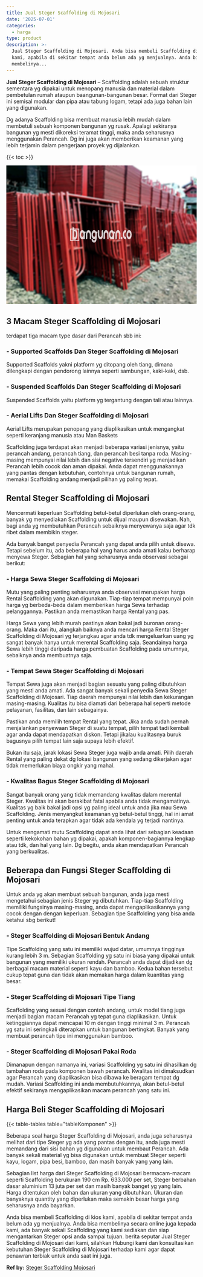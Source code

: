 ```yaml
---
title: Jual Steger Scaffolding di Mojosari
date: '2025-07-01'
categories:
  - harga
type: product
description: >-
  Jual Steger Scaffolding di Mojosari. Anda bisa membeli Scaffolding di kios
  kami, apabila di sekitar tempat anda belum ada yg menjualnya. Anda bisa
  membelinya...
---
```


**Jual Steger Scaffolding di Mojosari** – Scaffolding adalah sebuah struktur sementara yg dipakai untuk menopang manusia dan material dalam pembetulan rumah ataupun baangunan-bangunan besar. Format dari Steger ini semisal modular dan pipa atau tabung logam, tetapi ada juga bahan lain yang digunakan.

Dg adanya Scaffolding bisa membuat manusia lebih mudah dalam membetuli sebuah komponen bangunan yg rusak. Apalagi sekiranya bangunan yg mesti dikoreksi teramat tinggi, maka anda seharusnya menggunakan Perancah. Dg ini juga akan memberikan keamanan yang lebih terjamin dalam pengerjaan proyek yg dijalankan.

{{< toc >}}

![Jual Steger Scaffolding di Mojosari](/images/sewa-scaffolding-steger-08.png)

## 3 Macam Steger Scaffolding di Mojosari

terdapat tiga macam type dasar dari Perancah sbb ini:

### \- Supported Scaffolds Dan Steger Scaffolding di Mojosari

Supported Scaffolds yakni platform yg ditopang oleh tiang, dimana dilengkapi dengan pendorong lainnya seperti sambungan, kaki-kaki, dsb.

### \- Suspended Scaffolds Dan Steger Scaffolding di Mojosari

Suspended Scaffolds yaitu platform yg tergantung dengan tali atau lainnya.

### \- Aerial Lifts Dan Steger Scaffolding di Mojosari

Aerial Lifts merupakan penopang yang diaplikasikan untuk mengangkat seperti keranjang manusia atau Man Baskets

Scaffolding juga terdapat akan menjadi beberapa variasi jenisnya, yaitu perancah andang, perancah tiang, dan perancah besi tanpa roda. Masing-masing mempunyai nilai lebih dan sisi negative tersendiri yg menjadikan Perancah lebih cocok dan aman dipakai. Anda dapat menggunakannya yang pantas dengan kebutuhan, contohnya untuk bangunan rumah, memakai Scaffolding andang menjadi pilihan yg paling tepat.

## Rental Steger Scaffolding di Mojosari

Mencermati keperluan Scaffolding betul-betul diperlukan oleh orang-orang, banyak yg menyediakan Scaffolding untuk dijual maupun disewakan. Nah, bagi anda yg membutuhkan Perancah sebaiknya menyewanya saja agar tdk ribet dalam membikin steger.

Ada banyak banget penyedia Perancah yang dapat anda pilih untuk disewa. Tetapi sebelum itu, ada beberapa hal yang harus anda amati kalau berharap menyewa Steger. Sebagian hal yang seharusnya anda observasi sebagai berikut:

### \- Harga Sewa Steger Scaffolding di Mojosari

Mutu yang paling penting seharusnya anda observasi merupakan harga Rental Scaffolding yang akan digunakan. Tiap-tiap tempat mempunyai poin harga yg berbeda-beda dalam memberikan harga Sewa terhadap pelanggannya. Pastikan anda memastikan harga Rental yang pas.

Harga Sewa yang lebih murah pastinya akan bakal jadi buronan orang-orang. Maka dari itu, alangkah baiknya anda mencari harga Rental Steger Scaffolding di Mojosari yg terjangkau agar anda tdk mengeluarkan uang yg sangat banyak hanya untuk merental Scaffolding saja. Seandainya harga Sewa lebih tinggi daripada harga pembuatan Scaffolding pada umumnya, sebaiknya anda membuatnya saja.

### \- Tempat Sewa Steger Scaffolding di Mojosari

Tempat Sewa juga akan menjadi bagian sesuatu yang paling dibutuhkan yang mesti anda amati. Ada sangat banyak sekali penyedia Sewa Steger Scaffolding di Mojosari. Tiap daerah mempunyai nilai lebih dan kekurangan masing-masing. Kualitas itu bisa diamati dari beberapa hal seperti metode pelayanan, fasilitas, dan lain sebagainya.

Pastikan anda memilih tempat Rental yang tepat. Jika anda sudah pernah menjalankan penyewaan Steger di suatu tempat, pilih tempat tadi kembali agar anda dapat mendapatkan diskon. Tetapi jikalau kualitasnya buruk bagusnya pilih tempat lain saja supaya lebih efektif.

Bukan itu saja, jarak lokasi Sewa Steger juga wajib anda amati. Pilih daerah Rental yang paling dekat dg lokasi bangunan yang sedang dikerjakan agar tidak memerlukan biaya ongkir yang mahal.

### \- Kwalitas Bagus Steger Scaffolding di Mojosari

Sangat banyak orang yang tidak memandang kwalitas dalam merental Steger. Kwalitas ini akan berakibat fatal apabila anda tidak mengamatinya. Kualitas yg baik bakal jadi opsi yg paling ideal untuk anda jika mau Sewa Scaffolding. Jenis menyangkut keamanan yg betul-betul tinggi, hal ini amat penting untuk anda terapkan agar tidak ada kendala yg terjadi nantinya.

Untuk mengamati mutu Scaffolding dapat anda lihat dari sebagian keadaan seperti kekokohan bahan yg dipakai, apakah komponen-bagiannya lengkap atau tdk, dan hal yang lain. Dg begitu, anda akan mendapatkan Perancah yang berkualitas.

## Beberapa dan Fungsi Steger Scaffolding di Mojosari

Untuk anda yg akan membuat sebuah bangunan, anda juga mesti mengetahui sebagian jenis Steger yg dibutuhkan. Tiap-tiap Scaffolding memiliki fungsinya masing-masing, anda dapat mengaplikasikannya yang cocok dengan dengan keperluan. Sebagian tipe Scaffolding yang bisa anda ketahui sbg berikut!

### \- Steger Scaffolding di Mojosari Bentuk Andang

Tipe Scaffolding yang satu ini memiliki wujud datar, umumnya tingginya kurang lebih 3 m. Sebagian Scaffolding yg satu ini biasa yang dipakai untuk bangunan yang memiliki ukuran rendah. Perancah anda dapat dijadikan dg berbagai macam material seperti kayu dan bamboo. Kedua bahan tersebut cukup tepat guna dan tidak akan memakan harga dalam kuantitas yang besar.

### \- Steger Scaffolding di Mojosari Tipe Tiang

Scaffolding yang sesuai dengan contoh andang, untuk model tiang juga menjadi bagian macam Perancah yg tepat guna diaplikasikan. Untuk ketinggiannya dapat mencapai 10 m dengan tinggi minimal 3 m. Perancah yg satu ini seringkali diterapkan untuk bangunan bertingkat. Banyak yang membuat perancah tipe ini menggunakan bamboo.

### \- Steger Scaffolding di Mojosari Pakai Roda

Dimanapun dengan namanya ini, variasi Scaffolding yg satu ini dihasilkan dg tambahan roda pada komponen bawah perancah. Kwalitas ini dimaksudkan agar Perancah yang diaplikasikan bisa dibawa ke beragam tempat dg mudah. Variasi Scaffolding ini anda membutuhkannya, akan betul-betul efektif sekiranya mengaplikasikan macam perancah yang satu ini.

## Harga Beli Steger Scaffolding di Mojosari

{{< table-tables table="tableKomponen" >}}

Beberapa soal harga Steger Scaffolding di Mojosari, anda juga seharusnya melihat dari tipe Steger yg ada yang pantas dengan itu, anda juga mesti memandang dari sisi bahan yg digunakan untuk membaut Perancah. Ada banyak sekali material yg bisa digunakan untuk membuat Steger seperti kayu, logam, pipa besi, bamboo, dan masih banyak yang yang lain.

Sebagian list harga dari Steger Scaffolding di Mojosari bermacam-macam seperti Scaffolding berukuran 190 cm Rp. 633.000 per set, Steger berbahan dasar aluminium 13 juta per set dan masih banyak banget yg yang lain. Harga ditentukan oleh bahan dan ukuran yang dibutuhkan. Ukuran dan banyaknya quantity yang diperlukan maka semakin besar harga yang seharusnya anda bayarkan.

Anda bisa membeli Scaffolding di kios kami, apabila di sekitar tempat anda belum ada yg menjualnya. Anda bisa membelinya secara online juga kepada kami, ada banyak sekali Scaffolding yang kami sediakan dan siap mengantarkan Steger opsi anda sampai tujuan. berita seputar Jual Steger Scaffolding di Mojosari dari kami, silahkan Hubungi kami dan konsultasikan kebutuhan Steger Scaffolding di Mojosari terhadap kami agar dapat penawran terbiak untuk anda saat ini juga.

**Ref by:** [Steger Scaffolding Mojosari](https://id.wikipedia.org/wiki/Steger)
